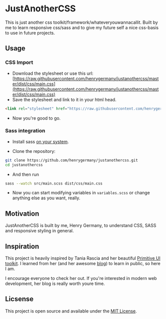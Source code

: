 # JustAnotherCSS

This is just another css toolkit/framework/whateveryouwannacallit.
Built by me to learn responsive css/sass and to give my future self a nice css-basis to use in future projects.

## Usage

### CSS Import
- Download the stylesheet or use this url: [https://raw.githubusercontent.com/henrygermany/justanothercss/master/dist/css/main.css](https://raw.githubusercontent.com/henrygermany/justanothercss/master/dist/css/main.css) 
- Save the stylesheet and link to it in your html head.
```html
<link rel="stylesheet" href="https://raw.githubusercontent.com/henrygermany/justanothercss/master/dist/css/main.css">
```
- Now you're good to go.

### Sass integration

- Install sass [on your system](https://sass-lang.com/install).

- Clone the repository:
```bash
git clone https://github.com/henrygermany/justanothercss.git
cd justanothercss
```
- And then run 
```bash
sass --watch src/main.scss dist/css/main.css
```
- Now you can start modifying variables in `variables.scss` or change anything else as you want, really.


## Motivation

JustAnotherCSS is built by me, Henry Germany, to understand CSS, SASS and responsive styling in general. 

## Inspiration

This project is heavily inspired by Tania Rascia and her beautiful [Primitive UI toolkit](https://taniarascia.github.io/primitive). I learned from her
(and her awesome [blog](https://taniarascia.com)) to learn in public, so here I am.

I encourage everyone to check her out. If you're interested in modern web development, her blog is really worth youre time.

## Licsense

This project is open source and available under the [MIT License](./LICENSE.md).
